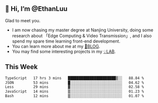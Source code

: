 ## 👋 Hi, I’m @EthanLuu

Glad to meet you.

- I am now chasing my master degree at Nanjing University, doing some research about 「Edge Computing & Video Transmission」, and I also spend my spare time learning front-end development.
- You can learn more about me at my [📝BLOG](https://blog.ethanloo.cn).
- You may find some interesting projects in my [💡LAB](https://lab.ethanloo.cn).

## This Week
<!--START_SECTION:waka-->

```txt
TypeScript   17 hrs 3 mins   ██████████████████████▒░░   88.84 %
JSON         53 mins         █░░░░░░░░░░░░░░░░░░░░░░░░   04.62 %
Less         29 mins         ▓░░░░░░░░░░░░░░░░░░░░░░░░   02.58 %
JavaScript   14 mins         ▒░░░░░░░░░░░░░░░░░░░░░░░░   01.23 %
Bash         12 mins         ▒░░░░░░░░░░░░░░░░░░░░░░░░   01.07 %
```

<!--END_SECTION:waka-->
